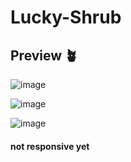 # Lucky-Shrub
## Preview 🪴

![image](https://github.com/DeeptejD/Lucky-Shrub/assets/88930014/f45bc25a-fab6-40f4-b46a-d37bb54a6e32)

![image](https://github.com/DeeptejD/Lucky-Shrub/assets/88930014/8e30aea7-3514-4c03-97fe-60600544e576)

![image](https://github.com/DeeptejD/Lucky-Shrub/assets/88930014/7398b3c3-6b68-45df-ab3d-857811baf01c)

#### not responsive yet

